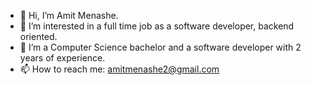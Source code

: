 - 👋 Hi, I’m Amit Menashe.
- 👀 I’m interested in a full time job as a software developer, backend oriented.
- 🌱 I’m a Computer Science bachelor and a software developer with 2 years of experience.
- 📫 How to reach me: amitmenashe2@gmail.com

<!---
amitmenashe1/amitmenashe1 is a ✨ special ✨ repository because its `README.md` (this file) appears on your GitHub profile.
You can click the Preview link to take a look at your changes.
--->
